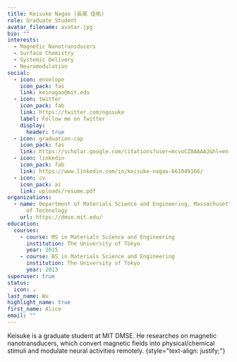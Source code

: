 ```yaml
---
title: Keisuke Nagao (長尾 佳祐)
role: Graduate Student
avatar_filename: avatar.jpg
bio: ""
interests:
  - Magnetic Nanotransducers
  - Surface Chemistry
  - Systemic Delivery
  - Neuromodulation
social:
  - icon: envelope
    icon_pack: fas
    link: keinagao@mit.edu
  - icon: twitter
    icon_pack: fab
    link: https://twitter.com/ngosuke
    label: Follow me on Twitter
    display:
      header: true
  - icon: graduation-cap
    icon_pack: fas
    link: https://scholar.google.com/citations?user=mcvoCZ8AAAAJ&hl=en
  - icon: linkedin
    icon_pack: fab
    link: https://www.linkedin.com/in/keisuke-nagao-661049168/
  - icon: cv
    icon_pack: ai
    link: uploads/resume.pdf
organizations:
  - name: Department of Materials Science and Engineering, Massachusetts Institute
      of Technology
    url: https://dmse.mit.edu/
education:
  courses:
    - course: MS in Materials Science and Engineering
      institution: The University of Tokyo
      year: 2015
    - course: BS in Materials Science and Engineering
      institution: The University of Tokyo
      year: 2013
superuser: true
status:
  icon: ☕️
last_name: Wu
highlight_name: true
first_name: Alice
email: ""
---
```

K﻿eisuke is a graduate student at MIT DMSE. He researches on magnetic nanotransducers, which convert magnetic fields into physical/chemical stimuli and modulate neural activities remotely. {style="text-align: justify;"}